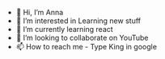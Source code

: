 - 👋 Hi, I’m Anna
- 👀 I’m interested in Learning new stuff
- 🌱 I’m currently learning react
- 💞️ I’m looking to collaborate on YouTube
- 📫 How to reach me - Type King in google

